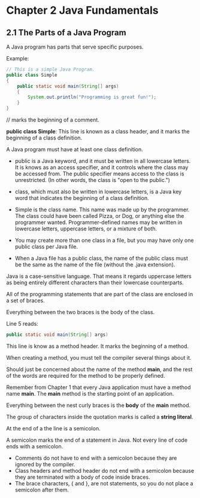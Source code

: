 # **Chapter 2 Java Fundamentals**

## **2.1 The Parts of a Java Program**
A Java program has parts that serve specific purposes.

Example:
```java
// This is a simple Java Program.
public class Simple
{
    public static void main(String[] args)
    {
        System.out.println("Programming is great fun!");
    }
}
```

// marks the beginning of a comment.

**public class Simple**: This line is known as a class header, and it marks the beginning of a class definition.

A Java program must have at least one class definition.

* public is a Java keyword, and it must be written in all lowercase letters. It is knows as an access specifier, and it controls where the class may be accessed from. The public specifier means access to the class is unrestricted. (In other words, the class is "open to the public.")

* class, which must also be written in lowercase letters, is a Java key word that indicates the beginning of a class definition.

* Simple is the class name. This name was made up by the programmer. The class could have been called Pizza, or Dog, or anything else the programmer wanted. Programmer-defined names may be written in lowercase letters, uppercase letters, or a mixture of both.

* You may create more than one class in a file, but you may have only one public class per Java file.

* When a Java file has a public class, the name of the public class must be the same as the name of the file (without the .java extension).

Java is a case-sensitive language. That means it regards uppercase letters as being entirely different characters than their lowercase counterparts.

All of the programming statements that are part of the class are enclosed in a set of braces.

Everything between the two braces is the body of the class.

Line 5 reads:

```java
public static void main(String[] args)
```

This line is know as a method header. It marks the beginning of a method.

When creating a method, you must tell the compiler several things about it.

Should just be concerned about the name of the method **main**, and the rest of the words are required for the method to be properly defined.

Remember from Chapter 1 that every Java application must have a method name **main**. The **main** method is the starting point of an application.

Everything between the nest curly braces is the **body** of the **main** method.

The group of characters inside the quotation marks is called a **string literal**.

At the end of a the line is a semicolon.

A semicolon marks the end of a statement in Java. Not every line of code ends with a semicolon.

* Comments do not have to end with a semicolon because they are ignored by the compiler.
* Class headers and method header do not end with a semicolon because they are terminated with a body of code inside braces.
* The brace characters, { and }, are not statements, so you do not place a semicolon after them.